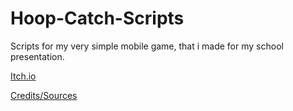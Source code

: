 # Hoop-Catch-Scripts
 Scripts for my very simple mobile game, that i made for my school presentation.

[Itch.io](https://fkrizekk.itch.io/hoop-catch)

[Credits/Sources](https://docs.google.com/document/d/1vJRXWzChzrWvvUwZGqGgHxsZANzJPzzsbZnBl9XHO_4/edit?usp=sharing)
